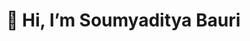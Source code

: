 <h1>👋 Hi, I’m Soumyaditya Bauri</h1>


<!---
Soumyadityaa/Soumyadityaa is a ✨ special ✨ repository because its `README.md` (this file) appears on your GitHub profile.
You can click the Preview link to take a look at your changes.
--->
